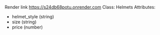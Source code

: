 Render link https://s24db68potu.onrender.com
Class: Helmets
Attributes:
- helmet_style (string)
- size (string)
- price (number)

 